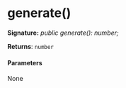 # generate()





**Signature:** _public generate(): number;_

**Returns**: `number`





#### Parameters
None


